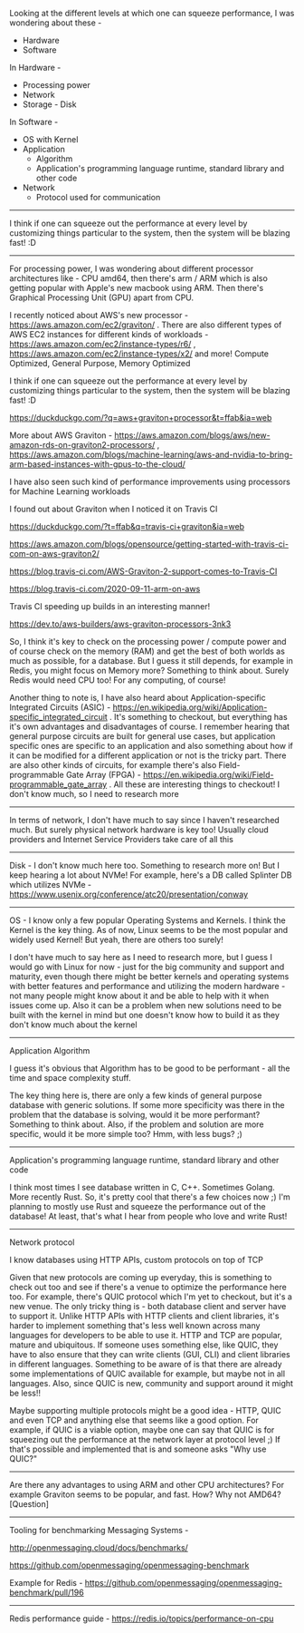 Looking at the different levels at which one can squeeze performance, I was wondering about these -

- Hardware
- Software

In Hardware -
- Processing power
- Network
- Storage - Disk

In Software -
- OS with Kernel
- Application
    - Algorithm
    - Application's programming language runtime, standard library and other code
- Network
    - Protocol used for communication

---

I think if one can squeeze out the performance at every level by customizing things particular to the system, then the system will be blazing fast! :D

---

For processing power, I was wondering about different processor architectures like - CPU amd64, then there's arm / ARM which is also getting popular with Apple's new macbook using ARM. Then there's Graphical Processing Unit (GPU) apart from CPU.

I recently noticed about AWS's new processor - https://aws.amazon.com/ec2/graviton/ . There are also different types of AWS EC2 instances for different kinds of workloads - https://aws.amazon.com/ec2/instance-types/r6/ , https://aws.amazon.com/ec2/instance-types/x2/ and more! Compute Optimized, General Purpose, Memory Optimized

I think if one can squeeze out the performance at every level by customizing things particular to the system, then the system will be blazing fast! :D

https://duckduckgo.com/?q=aws+graviton+processor&t=ffab&ia=web

More about AWS Graviton - https://aws.amazon.com/blogs/aws/new-amazon-rds-on-graviton2-processors/ , https://aws.amazon.com/blogs/machine-learning/aws-and-nvidia-to-bring-arm-based-instances-with-gpus-to-the-cloud/

I have also seen such kind of performance improvements using processors for Machine Learning workloads

I found out about Graviton when I noticed it on Travis CI

https://duckduckgo.com/?t=ffab&q=travis-ci+graviton&ia=web

https://aws.amazon.com/blogs/opensource/getting-started-with-travis-ci-com-on-aws-graviton2/

https://blog.travis-ci.com/AWS-Graviton-2-support-comes-to-Travis-CI

https://blog.travis-ci.com/2020-09-11-arm-on-aws

Travis CI speeding up builds in an interesting manner!

https://dev.to/aws-builders/aws-graviton-processors-3nk3

So, I think it's key to check on the processing power / compute power and of course check on the memory (RAM) and get the best of both worlds as much as possible, for a database. But I guess it still depends, for example in Redis, you might focus on Memory more? Something to think about. Surely Redis would need CPU too! For any computing, of course!

Another thing to note is, I have also heard about Application-specific Integrated Circuits (ASIC) - https://en.wikipedia.org/wiki/Application-specific_integrated_circuit . It's something to checkout, but everything has it's own advantages and disadvantages of course. I remember hearing that general purpose circuits are built for general use cases, but application specific ones are specific to an application and also something about how if it can be modified for a different application or not is the tricky part. There are also other kinds of circuits, for example there's also Field-programmable Gate Array (FPGA) - https://en.wikipedia.org/wiki/Field-programmable_gate_array . All these are interesting things to checkout! I don't know much, so I need to research more

---

In terms of network, I don't have much to say since I haven't researched much. But surely physical network hardware is key too! Usually cloud providers and Internet Service Providers take care of all this

---

Disk - I don't know much here too. Something to research more on! But I keep hearing a lot about NVMe! For example, here's a DB called Splinter DB which utilizes NVMe - https://www.usenix.org/conference/atc20/presentation/conway

---

OS - I know only a few popular Operating Systems and Kernels. I think the Kernel is the key thing. As of now, Linux seems to be the most popular and widely used Kernel! But yeah, there are others too surely!

I don't have much to say here as I need to research more, but I guess I would go with Linux for now - just for the big community and support and maturity, even though there might be better kernels and operating systems with better features and performance and utilizing the modern hardware - not many people might know about it and be able to help with it when issues come up. Also it can be a problem when new solutions need to be built with the kernel in mind but one doesn't know how to build it as they don't know much about the kernel

---

Application Algorithm

I guess it's obvious that Algorithm has to be good to be performant - all the time and space complexity stuff. 

The key thing here is, there are only a few kinds of general purpose database with generic solutions. If some more specificity was there in the problem that the database is solving, would it be more performant? Something to think about. Also, if the problem and solution are more specific, would it be more simple too? Hmm, with less bugs? ;)

---

Application's programming language runtime, standard library and other code

I think most times I see database written in C, C++. Sometimes Golang. More recently Rust. So, it's pretty cool that there's a few choices now ;) I'm planning to mostly use Rust and squeeze the performance out of the database! At least, that's what I hear from people who love and write Rust!

---

Network protocol

I know databases using HTTP APIs, custom protocols on top of TCP

Given that new protocols are coming up everyday, this is something to check out too and see if there's a venue to optimize the performance here too. For example, there's QUIC protocol which I'm yet to checkout, but it's a new venue. The only tricky thing is - both database client and server have to support it. Unlike HTTP APIs with HTTP clients and client libraries, it's harder to implement something that's less well known across many languages for developers to be able to use it. HTTP and TCP are popular, mature and ubiquitous. If someone uses something else, like QUIC, they have to also ensure that they can write clients (GUI, CLI) and client libraries in different languages. Something to be aware of is that there are already some implementations of QUIC available for example, but maybe not in all languages. Also, since QUIC is new, community and support around it might be less!!

Maybe supporting multiple protocols might be a good idea - HTTP, QUIC and even TCP and anything else that seems like a good option. For example, if QUIC is a viable option, maybe one can say that QUIC is for squeezing out the performance at the network layer at protocol level ;) If that's possible and implemented that is and someone asks "Why use QUIC?"

---

Are there any advantages to using ARM and other CPU architectures? For example Graviton seems to be popular, and fast. How? Why not AMD64? [Question]

---

Tooling for benchmarking Messaging Systems -

http://openmessaging.cloud/docs/benchmarks/

https://github.com/openmessaging/openmessaging-benchmark

Example for Redis - https://github.com/openmessaging/openmessaging-benchmark/pull/196

---

Redis performance guide - https://redis.io/topics/performance-on-cpu

